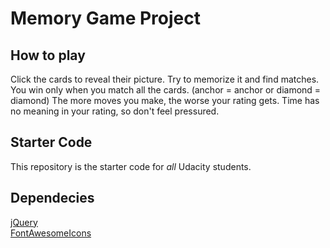 # Memory Game Project

## How to play

Click the cards to reveal their picture. Try to memorize it and find matches.
You win only when you match all the cards. (anchor = anchor or diamond = diamond)
The more moves you make, the worse your rating gets. Time has no meaning in your rating, so don't feel pressured.

## Starter Code

This repository is the starter code for _all_ Udacity students.

## Dependecies
[jQuery](https://jquery.com)<br/>
[FontAwesomeIcons](https://fontawesome.com)
